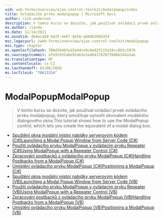 ```yaml
---
uid: web-forms/overview/ajax-control-toolkit/modalpopup/index
title: Ovládacího prvku modalpopup | Microsoft Docs
author: rick-anderson
description: V tomto kurzu se dozvíte, jak používat ovládací prvek ovládacího prvku modalpopup, který umožňuje vytvořit ekvivalent modálního dialogového okna.
ms.author: riande
ms.date: 11/14/2011
ms.assetid: db4eca5d-b625-4e67-8e5b-a844639d4354
msc.legacyurl: /web-forms/overview/ajax-control-toolkit/modalpopup
msc.type: chapter
ms.openlocfilehash: 708d5646fed3a44ce9c0e82f115e24cc8b5c5978
ms.sourcegitcommit: e7e91932a6e91a63e2e46417626f39d6b244a3ab
ms.translationtype: MT
ms.contentlocale: cs-CZ
ms.lasthandoff: 03/06/2020
ms.locfileid: "78613314"
---
```

# <a name="modalpopup"></a><span data-ttu-id="f9f69-103">ModalPopup</span><span class="sxs-lookup"><span data-stu-id="f9f69-103">ModalPopup</span></span>

> <span data-ttu-id="f9f69-104">V tomto kurzu se dozvíte, jak používat ovládací prvek ovládacího prvku modalpopup, který umožňuje vytvořit ekvivalent modálního dialogového okna.</span><span class="sxs-lookup"><span data-stu-id="f9f69-104">This tutorial shows how to use the ModalPopup control, which lets you create the equivalent of a modal dialog box.</span></span>

- [<span data-ttu-id="f9f69-105">Spuštění okna modální místní nabídky serverovým kódem (C#)</span><span class="sxs-lookup"><span data-stu-id="f9f69-105">Launching a Modal Popup Window from Server Code (C#)</span></span>](launching-a-modal-popup-window-from-server-code-cs.md)
- [<span data-ttu-id="f9f69-106">Použití ovládacího prvku ModalPopup v ovládacím prvku Repeater (C#)</span><span class="sxs-lookup"><span data-stu-id="f9f69-106">Using ModalPopup with a Repeater Control (C#)</span></span>](using-modalpopup-with-a-repeater-control-cs.md)
- [<span data-ttu-id="f9f69-107">Zpracování postbacků z ovládacího prvku ModalPopup (C#)</span><span class="sxs-lookup"><span data-stu-id="f9f69-107">Handling Postbacks from a ModalPopup (C#)</span></span>](handling-postbacks-from-a-modalpopup-cs.md)
- [<span data-ttu-id="f9f69-108">Umístění ovládacího prvku ModalPopup (C#)</span><span class="sxs-lookup"><span data-stu-id="f9f69-108">Positioning a ModalPopup (C#)</span></span>](positioning-a-modalpopup-cs.md)
- [<span data-ttu-id="f9f69-109">Spuštění okna modální místní nabídky serverovým kódem (VB)</span><span class="sxs-lookup"><span data-stu-id="f9f69-109">Launching a Modal Popup Window from Server Code (VB)</span></span>](launching-a-modal-popup-window-from-server-code-vb.md)
- [<span data-ttu-id="f9f69-110">Použití ovládacího prvku ModalPopup v ovládacím prvku Repeater (VB)</span><span class="sxs-lookup"><span data-stu-id="f9f69-110">Using ModalPopup with a Repeater Control (VB)</span></span>](using-modalpopup-with-a-repeater-control-vb.md)
- [<span data-ttu-id="f9f69-111">Zpracování postbacků z ovládacího prvku ModalPopup (VB)</span><span class="sxs-lookup"><span data-stu-id="f9f69-111">Handling Postbacks from a ModalPopup (VB)</span></span>](handling-postbacks-from-a-modalpopup-vb.md)
- [<span data-ttu-id="f9f69-112">Umístění ovládacího prvku ModalPopup (VB)</span><span class="sxs-lookup"><span data-stu-id="f9f69-112">Positioning a ModalPopup (VB)</span></span>](positioning-a-modalpopup-vb.md)
